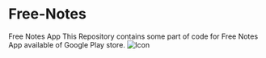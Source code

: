 # Free-Notes
Free Notes App
This Repository contains some part of code for Free Notes App available of Google Play store.
![Icon](https://raw.githubusercontent.com/Abhishek-Garg-Ai/Free-Notes/main/New%20Icon%203.png)
